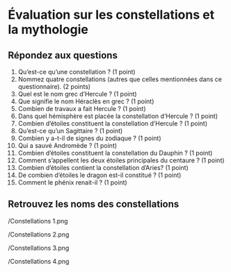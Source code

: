 # Évaluation sur les constellations et la mythologie

## Répondez aux questions
	
1. Qu’est-ce qu’une constellation ? (1 point)
2. Nommez quatre constellations (autres que celles mentionnées dans ce questionnaire). (2 points)
3. Quel est le nom grec d’Hercule ? (1 point)
4. Que signifie le nom Héraclès en grec ? (1 point)
5. Combien de travaux a fait Hercule ? (1 point)
6. Dans quel hémisphère est placée la constellation d’Hercule ? (1 point)
7. Combien d’étoiles constituent la constellation d’Hercule ? (1 point)
8. Qu’est-ce qu’un Sagittaire ? (1 point)
9. Combien y a-t-il de signes du zodiaque ? (1 point)
10. Qui a sauvé  Andromède ? (1 point)
11. Combien d’étoiles constituent la constellation du Dauphin ? (1 point)
12. Comment s’appellent les deux étoiles principales du centaure ? (1 point)
13. Combien d’étoiles contient la constellation d’Aries? (1 point)
14. De combien d’étoiles le dragon est-il constitué ? (1 point)
15. Comment le phénix renait-il ? (1 point)

## Retrouvez les noms des constellations

/Constellations 1.png

/Constellations 2.png

/Constellations 3.png

/Constellations 4.png